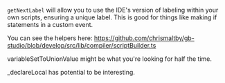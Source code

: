 `getNextLabel` will allow you to use the IDE's version of labeling within your own scripts, ensuring a unique label. This is good for things like making if statements in a custom event.

You can see the helpers here: https://github.com/chrismaltby/gb-studio/blob/develop/src/lib/compiler/scriptBuilder.ts

variableSetToUnionValue might be what you're looking for half the time.

_declareLocal has potential to be interesting.
